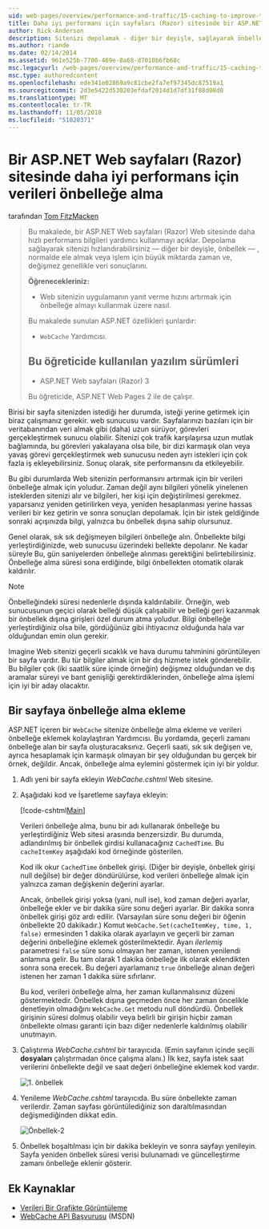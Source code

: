 ```yaml
---
uid: web-pages/overview/performance-and-traffic/15-caching-to-improve-the-performance-of-your-website
title: Daha iyi performans için sayfaları (Razor) sitesinde bir ASP.NET Web verileri önbelleğe alma | Microsoft Docs
author: Rick-Anderson
description: Sitenizi depolamak - diğer bir deyişle, sağlayarak önbellek - normalde almak veya önemli ölçüde zaman alabileceğini veri sonuçlarını hızlandırabilirsiniz bir...
ms.author: riande
ms.date: 02/14/2014
ms.assetid: 961e525b-7700-469e-8a68-d7010b6fb68c
msc.legacyurl: /web-pages/overview/performance-and-traffic/15-caching-to-improve-the-performance-of-your-website
msc.type: authoredcontent
ms.openlocfilehash: ede341e02869a9c81cbe2fa7ef97345dc87519a1
ms.sourcegitcommit: 2d3e5422d530203efdaf2014d1d7df31f88d08d0
ms.translationtype: MT
ms.contentlocale: tr-TR
ms.lasthandoff: 11/05/2018
ms.locfileid: "51020371"
---
```

<a name="caching-data-in-an-aspnet-web-pages-razor-site-for-better-performance"></a>Bir ASP.NET Web sayfaları (Razor) sitesinde daha iyi performans için verileri önbelleğe alma
====================
tarafından [Tom FitzMacken](https://github.com/tfitzmac)

> Bu makalede, bir ASP.NET Web sayfaları (Razor) Web sitesinde daha hızlı performans bilgileri yardımcı kullanmayı açıklar. Depolama sağlayarak sitenizi hızlandırabilirsiniz &#8212; diğer bir deyişle, önbellek &#8212; , normalde ele almak veya işlem için büyük miktarda zaman ve, değişmez genellikle veri sonuçlarını.
> 
> **Öğrenecekleriniz:** 
> 
> - Web sitenizin uygulamanın yanıt verme hızını artırmak için önbelleğe almayı kullanmak üzere nasıl.
> 
> Bu makalede sunulan ASP.NET özellikleri şunlardır:
> 
> - `WebCache` Yardımcısı.
>   
> 
> ## <a name="software-versions-used-in-the-tutorial"></a>Bu öğreticide kullanılan yazılım sürümleri
> 
> 
> - ASP.NET Web sayfaları (Razor) 3
>   
> 
> Bu öğreticide, ASP.NET Web Pages 2 ile de çalışır.


Birisi bir sayfa sitenizden istediği her durumda, isteği yerine getirmek için biraz çalışmanız gerekir. web sunucusu vardır. Sayfalarınızı bazıları için bir veritabanından veri almak gibi (daha) uzun sürüyor, görevleri gerçekleştirmek sunucu olabilir. Sitenizi çok trafik karşılaşırsa uzun mutlak bağlamında, bu görevleri yakalayana olsa bile, bir dizi karmaşık olan veya yavaş görevi gerçekleştirmek web sunucusu neden ayrı istekleri için çok fazla iş ekleyebilirsiniz. Sonuç olarak, site performansını da etkileyebilir.

Bu gibi durumlarda Web sitenizin performansını artırmak için bir verileri önbelleğe almak için yoludur. Zaman değil aynı bilgileri yönelik yinelenen isteklerden sitenizi alır ve bilgileri, her kişi için değiştirilmesi gerekmez. yaparsanız yeniden getirilirken veya, yeniden hesaplanması yerine hassas verileri bir kez getirin ve sonra sonuçları depolamak. İçin bir istek geldiğinde sonraki açışınızda bilgi, yalnızca bu önbellek dışına sahip olursunuz.

Genel olarak, sık sık değişmeyen bilgileri önbelleğe alın. Önbellekte bilgi yerleştirdiğinizde, web sunucusu üzerindeki bellekte depolanır. Ne kadar süreyle Bu, gün saniyelerden önbelleğe alınması gerektiğini belirtebilirsiniz. Önbelleğe alma süresi sona erdiğinde, bilgi önbellekten otomatik olarak kaldırılır.

> [!NOTE]
> Önbelleğindeki süresi nedenlerle dışında kaldırılabilir. Örneğin, web sunucusunun geçici olarak belleği düşük çalışabilir ve belleği geri kazanmak bir önbellek dışına girişleri özel durum atma yoludur. Bilgi önbelleğe yerleştirdiğiniz olsa bile, gördüğünüz gibi ihtiyacınız olduğunda hala var olduğundan emin olun gerekir.


Imagine Web sitenizi geçerli sıcaklık ve hava durumu tahminini görüntüleyen bir sayfa vardır. Bu tür bilgiler almak için bir dış hizmete istek gönderebilir. Bu bilgiler çok (iki saatlik süre içinde örneğin) değişmez olduğundan ve dış aramalar süreyi ve bant genişliği gerektirdiklerinden, önbelleğe alma işlemi için iyi bir aday olacaktır.

## <a name="adding-caching-to-a-page"></a>Bir sayfaya önbelleğe alma ekleme

ASP.NET içeren bir `WebCache` sitenize önbelleğe alma ekleme ve verileri önbelleğe eklemek kolaylaştıran Yardımcısı. Bu yordamda, geçerli zamanı önbelleğe alan bir sayfa oluşturacaksınız. Geçerli saati, sık sık değişen ve, ayrıca hesaplamak için karmaşık olmayan bir şey olduğundan bu gerçek bir örnek, değildir. Ancak, önbelleğe alma eylemini göstermek için iyi bir yoldur.

1. Adlı yeni bir sayfa ekleyin *WebCache.cshtml* Web sitesine.
2. Aşağıdaki kod ve İşaretleme sayfaya ekleyin:

    [!code-cshtml[Main](15-caching-to-improve-the-performance-of-your-website/samples/sample1.cshtml)]

    Verileri önbelleğe alma, bunu bir adı kullanarak önbelleğe bu yerleştirdiğiniz Web sitesi arasında benzersizdir. Bu durumda, adlandırılmış bir önbellek girdisi kullanacağınız `CachedTime`. Bu `cacheItemKey` aşağıdaki kod örneğinde gösterilen.

    Kod ilk okur `CachedTime` önbellek girişi. (Diğer bir deyişle, önbellek girişi null değilse) bir değer döndürülürse, kod verileri önbelleğe almak için yalnızca zaman değişkenin değerini ayarlar.

    Ancak, önbellek girişi yoksa (yani, null ise), kod zaman değeri ayarlar, önbelleğe ekler ve bir dakika süre sonu değeri ayarlar. Bir dakika sonra önbellek girişi göz ardı edilir. (Varsayılan süre sonu değeri bir öğenin önbellekte 20 dakikadır.) Komut `WebCache.Set(cacheItemKey, time, 1, false)` ermesinden 1 dakika olarak ayarlayın ve geçerli bir zaman değerini önbelleğine eklemek gösterilmektedir. Ayarı *ilerlemiş* parametresi `false` süre sonu olmayan her zaman, istenen yenilendi anlamına gelir. Bu tam olarak 1 dakika önbelleğe ilk olarak eklendikten sonra sona erecek. Bu değeri ayarlamanız `true` önbelleğe alınan değeri istenen her zaman 1 dakika süre sıfırlanır.

    Bu kod, verileri önbelleğe alma, her zaman kullanmalısınız düzeni göstermektedir. Önbellek dışına geçmeden önce her zaman öncelikle denetleyin olmadığını `WebCache.Get` metodu null döndürdü. Önbellek girişinin süresi dolmuş olabilir veya belirli bir girişin hiçbir zaman önbellekte olması garanti için bazı diğer nedenlerle kaldırılmış olabilir unutmayın.
3. Çalıştırma *WebCache.cshtml* bir tarayıcıda. (Emin sayfanın içinde seçili **dosyaları** çalıştırmadan önce çalışma alanı.) İlk kez, sayfa istek saat verilerini önbellekte değil ve saat değeri önbelleğine eklemek kod vardır.

    ![1. önbellek](15-caching-to-improve-the-performance-of-your-website/_static/image1.jpg)
4. Yenileme *WebCache.cshtml* tarayıcıda. Bu süre önbellekte zaman verilerdir. Zaman sayfası görüntülediğiniz son daraltılmasından değişmediğinden dikkat edin.

    ![Önbellek-2](15-caching-to-improve-the-performance-of-your-website/_static/image2.jpg)
5. Önbellek boşaltılması için bir dakika bekleyin ve sonra sayfayı yenileyin. Sayfa yeniden önbellek süresi verisi bulunamadı ve güncelleştirme zamanı önbelleğe eklenir gösterir.

<a id="Additional_Resources"></a>
## <a name="additional-resources"></a>Ek Kaynaklar


- [Verileri Bir Grafikte Görüntüleme](https://go.microsoft.com/fwlink/?LinkId=202895)
- [WebCache API Başvurusu](https://msdn.microsoft.com/library/system.web.helpers.webcache(v=vs.99).aspx) (MSDN)
